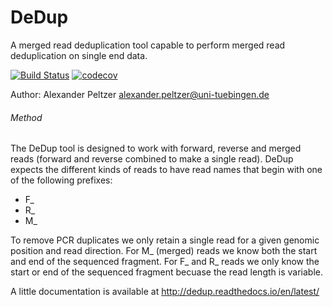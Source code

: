 # DeDup
A merged read deduplication tool capable to perform merged read deduplication on single end data. 

[![Build Status](https://lambda.informatik.uni-tuebingen.de/jenkins/view/EAGER/job/DeDup/badge/icon)](https://lambda.informatik.uni-tuebingen.de/jenkins/view/EAGER/job/DeDup/)
[![codecov](https://codecov.io/gh/apeltzer/DeDup/branch/master/graph/badge.svg)](https://codecov.io/gh/apeltzer/DeDup)


Author: Alexander Peltzer <alexander.peltzer@uni-tuebingen.de>

###### Method
The DeDup tool is designed to work with forward, reverse and merged reads (forward and reverse combined to make a single read).
DeDup expects the different kinds of reads to have read names that begin with one of the following prefixes:

- F_
- R_
- M_

To remove PCR duplicates we only retain a single read for a given genomic position and read direction. For M_ (merged) reads we know both the start and end of the sequenced fragment. For F_ and R_ reads we only know the start or end of the sequenced fragment becuase the read length is variable.

 
A little documentation is available at http://dedup.readthedocs.io/en/latest/
